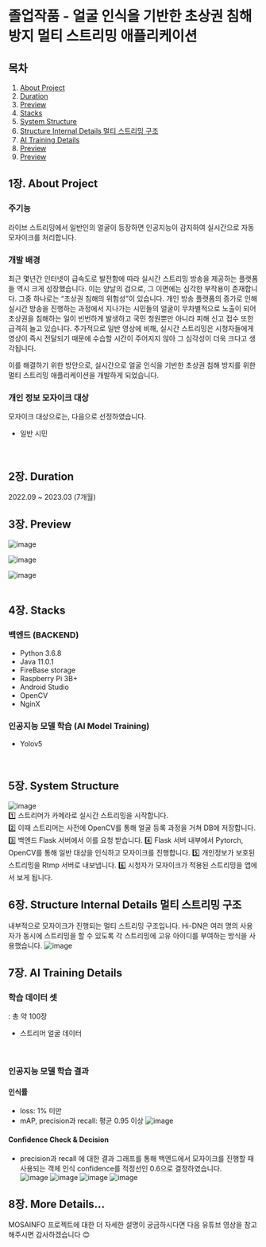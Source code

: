 # 졸업작품 - 얼굴 인식을 기반한 초상권 침해 방지 멀티 스트리밍 애플리케이션  <br/>

## 목차 
1. [About Project](#1.-About-Project)
2. [Duration](#2.-Duration)
3. [Preview](#3.-Preview)
4. [Stacks](#4.-Stacks)
5. [System Structure](#5.-System-Structure)
6. [Structure Internal Details 멀티 스트리밍 구조](#6.-Structure-Internal-Details-멀티-스트리밍-구조)
7. [AI Training Details](#7.-AI-Training-Details)
8. [Preview](#3.-Preview)
9. [Preview](#3.-Preview)


## 1장. About Project
### 주기능 
라이브 스트리밍에서 일반인의 얼굴이 등장하면 인공지능이 감지하여 실시간으로 자동 모자이크를 처리합니다.
<br/>

### 개발 배경
최근 몇년간 인터넷이 급속도로 발전함에 따라 실시간 스트리밍 방송을 제공하는 플랫폼들 역시 크게 성장했습니다. 이는 양날의 검으로, 그 이면에는 심각한 부작용이 존재합니다. 그중 하나로는 “초상권 침해의 위험성”이 있습니다. 개인 방송 플랫폼의 증가로 인해 실시간 방송을 진행하는 과정에서 지나가는 시민들의 얼굴이 무차별적으로 노출이 되어 초상권을 침해하는 일이 빈번하게 발생하고 국민 청원뿐만 아니라 피해 신고 접수 또한 급격히 늘고 있습니다. 추가적으로 일반 영상에 비해, 실시간 스트리밍은 시청자들에게 영상이 즉시 전달되기 때문에 수습할 시간이 주어지지 않아 그 심각성이 더욱 크다고 생각됩니다.

이를 해결하기 위한 방안으로, 실시간으로 얼굴 인식을 기반한 초상권 침해 방지를 위한 멀티 스트리밍 애플리케이션을 개발하게 되었습니다.
<br/>

### 개인 정보 모자이크 대상
모자이크 대상으로는, 다음으로 선정하였습니다.
- 일반 시민
<br/>

## 2장. Duration
2022.09 ~ 2023.03 (7개월)
<br/>

## 3장. Preview
![image](https://user-images.githubusercontent.com/102573192/210356297-37bff7e5-de71-4aa0-966e-c9e7660e455c.png) <br/>

![image](https://github.com/kyounggseo/real-time-face/assets/102573192/b7258bad-fec2-42dc-9b71-60d96ce24290) <br/>

![image](https://github.com/kyounggseo/real-time-face/assets/102573192/9ebc3fc3-4106-4c21-b6c0-16da77fb7979) <br/>
<br/>

## 4장. Stacks
### 백엔드 (BACKEND)
- Python 3.6.8
- Java 11.0.1 <br/>
- FireBase storage <br/>
- Raspberry Pi 3B+
- Android Studio
- OpenCV
- NginX
  <br/>
  
### 인공지능 모델 학습 (AI Model Training)
- Yolov5
<br/>

## 5장. System Structure
![image](https://github.com/kyounggseo/real-time-face/assets/102573192/f0c690c0-91e4-4e11-8d75-7a07511654db) <br/>
1️⃣ 스트리머가 카메라로 실시간 스트리밍을 시작합니다. <br/>
2️⃣ 이때 스트리머는 사전에 OpenCV를 통해 얼굴 등록 과정을 거쳐 DB에 저장합니다.  <br/>
3️⃣ 백엔드 Flask 서버에서 이를 요청 받습니다.
4️⃣ Flask 서버 내부에서 Pytorch, OpenCV를 통해 일반 대상을 인식하고 모자이크를 진행합니다.
5️⃣ 개인정보가 보호된 스트리밍을 Rtmp 서버로 내보냅니다.
6️⃣ 시청자가 모자이크가 적용된 스트리밍을 앱에서 보게 됩니다.
<br/>

## 6장. Structure Internal Details 멀티 스트리밍 구조
내부적으로 모자이크가 진행되는 멀티 스트리밍 구조입니다. Hi-DN은 여러 명의 사용자가 동시에 스트리밍을 할 수 있도록 각 스트리밍에 고유 아이디를 부여하는 방식을 사용했습니다.
![image](https://github.com/kyounggseo/real-time-face/assets/102573192/dd21129f-f4c4-41ae-b5f1-d09ffbfbe535)
<br/>

## 7장.  AI Training Details
### 학습 데이터 셋
: 총 약 100장
- 스트리머 얼굴 데이터
<br/>

### 인공지능 모델 학습 결과
#### 인식률
- loss: 1% 미만
- mAP, precision과 recall: 평균 0.95 이상
![image](https://github.com/kyounggseo/real-time-face/assets/102573192/bd5a3028-9aa6-433e-b746-469d45a82a43)

#### Confidence Check & Decision
- precision과 recall 에 대한 결과 그래프를 통해 백엔드에서 모자이크를 진행할 때 사용되는 객체 인식 confidence를 적정선인 0.6으로 결정하였습니다.  <br/>
![image](https://github.com/kyounggseo/real-time-face/assets/102573192/c4782724-615a-40af-8207-070246a8f81e)
![image](https://github.com/kyounggseo/real-time-face/assets/102573192/7a3a894f-1607-4bb9-874b-7fab42c004ae)
![image](https://github.com/kyounggseo/real-time-face/assets/102573192/b342a73a-f707-4890-8c4a-821414e982bc)
![image](https://github.com/kyounggseo/real-time-face/assets/102573192/b08fa9c5-9dde-4e20-a800-dc33f9a95cdc)


## 8장. More Details...
MOSAINFO 프로젝트에 대한 더 자세한 설명이 궁금하시다면 다음 유튜브 영상을 참고해주시면 감사하겠습니다 😊

